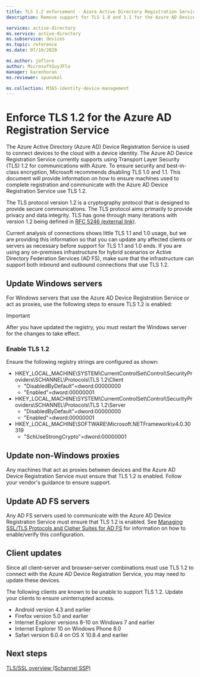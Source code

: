 ```yaml
---
title: TLS 1.2 enforcement - Azure Active Directory Registration Service
description: Remove support for TLS 1.0 and 1.1 for the Azure AD Device Registration Service

services: active-directory
ms.service: active-directory
ms.subservice: devices
ms.topic: reference
ms.date: 07/10/2020

ms.author: joflore
author: MicrosoftGuyJFlo
manager: karenhoran
ms.reviewer: spunukol

ms.collection: M365-identity-device-management
---
```

# Enforce TLS 1.2 for the Azure AD Registration Service

The Azure Active Directory (Azure AD) Device Registration Service is used to connect devices to the cloud with a device identity. The Azure AD Device Registration Service currently supports using Transport Layer Security (TLS) 1.2 for communications with Azure. To ensure security and best-in-class encryption, Microsoft recommends disabling TLS 1.0 and 1.1. This document will provide information on how to ensure machines used to complete registration and communicate with the Azure AD Device Registration Service use TLS 1.2.

The TLS protocol version 1.2 is a cryptography protocol that is designed to provide secure communications. The TLS protocol aims primarily to provide privacy and data integrity. TLS has gone through many iterations with version 1.2 being defined in [RFC 5246 (external link)](https://tools.ietf.org/html/rfc5246).

Current analysis of connections shows little TLS 1.1 and 1.0 usage, but we are providing this information so that you can update any affected clients or servers as necessary before support for TLS 1.1 and 1.0 ends. If you are using any on-premises infrastructure for hybrid scenarios or Active Directory Federation Services (AD FS), make sure that the infrastructure can support both inbound and outbound connections that use TLS 1.2.

## Update Windows servers

For Windows servers that use the Azure AD Device Registration Service or act as proxies, use the following steps to ensure TLS 1.2 is enabled:

> [!IMPORTANT]
> After you have updated the registry, you must restart the Windows server for the changes to take effect.

### Enable TLS 1.2

Ensure the following registry strings are configured as shown:

- HKEY_LOCAL_MACHINE\SYSTEM\CurrentControlSet\Control\SecurityProviders\SCHANNEL\Protocols\TLS 1.2\Client
  - "DisabledByDefault"=dword:00000000
  - "Enabled"=dword:00000001
- HKEY_LOCAL_MACHINE\SYSTEM\CurrentControlSet\Control\SecurityProviders\SCHANNEL\Protocols\TLS 1.2\Server
  - "DisabledByDefault"=dword:00000000
  - "Enabled"=dword:00000001
- HKEY_LOCAL_MACHINE\SOFTWARE\Microsoft\.NETFramework\v4.0.30319
  - "SchUseStrongCrypto"=dword:00000001

## Update non-Windows proxies

Any machines that act as proxies between devices and the Azure AD Device Registration Service must ensure that TLS 1.2 is enabled. Follow your vendor's guidance to ensure support.

## Update AD FS servers

Any AD FS servers used to communicate with the Azure AD Device Registration Service must ensure that TLS 1.2 is enabled. See [Managing SSL/TLS Protocols and Cipher Suites for AD FS](/windows-server/identity/ad-fs/operations/manage-ssl-protocols-in-ad-fs) for information on how to enable/verify this configuration.

## Client updates

Since all client-server and browser-server combinations must use TLS 1.2 to connect with the Azure AD Device Registration Service, you may need to update these devices.

The following clients are known to be unable to support TLS 1.2. Update your clients to ensure uninterrupted access.

- Android version 4.3 and earlier
- Firefox version 5.0 and earlier
- Internet Explorer versions 8-10 on Windows 7 and earlier
- Internet Explorer 10 on Windows Phone 8.0
- Safari version 6.0.4 on OS X 10.8.4 and earlier

## Next steps

[TLS/SSL overview (Schannel SSP)](/windows-server/security/tls/tls-ssl-schannel-ssp-overview)